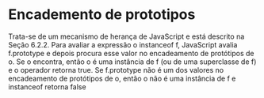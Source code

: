 # Encademento de prototipos
Trata-se de um mecanismo de herança de JavaScript  e está descrito na Seção 6.2.2. Para avaliar a expressão o instanceof f, JavaScript avalia f.prototype e depois procura esse valor no encadeamento de protótipos de o. Se o encontra, então o é uma instância de f (ou de uma superclasse de f) e o operador retorna true. Se f.prototype não é um dos valores no encadeamento de protótipos de o, então o não é uma instância de f e instanceof retorna false